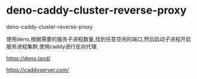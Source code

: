 # deno-caddy-cluster-reverse-proxy
deno-caddy-cluster-reverse-proxy

使用deno,根据需要的服务子进程数量,找到任意空闲的端口,然后启动子进程开启服务进程集群,使用caddy进行反向代理.

https://deno.land/

https://caddyserver.com/

